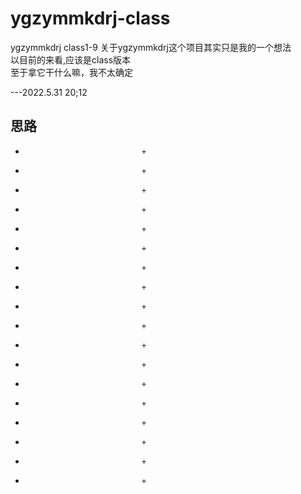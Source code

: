 # ygzymmkdrj-class
ygzymmkdrj class1-9
关于ygzymmkdrj这个项目其实只是我的一个想法        
以目前的来看,应该是class版本                     
至于拿它干什么嘛，我不太确定 


---2022.5.31 20;12


思路
-----------------------------------------------------------------
+						 		+
+						 		+
+						 		+
+						 		+
+						 		+
+						 		+
+						 		+
+						 		+
+						 		+
+						 		+
+						 		+
+						 		+
+						 		+
+						 		+
+						 		+
+						 		+
+						 		+
+						 		+
